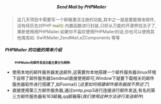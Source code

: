 
#####  <center> Send Mail by PHPMailer</center> 

> 这几天项目中需要写一个邮箱激活注册的功能,其中之一就是要能够发邮件,没有经历去对PHP <font color='#6666'> mail() </font>内置函数进行封装,只好从万能的开源界找法子了,果断使用用PHPMailer.如果你不喜欢使用PHPMailer的话,你也可以使用其他类库如:
> SwiftMailer,ZendMail,eZComponents 等等

##### PHPMailer 的功能的简单介绍
&emsp;&emsp; __<span style="font-size:10px">PHPMailer的邮件发送功能主要分为两种:</span>__

- 使用本地的邮件服务器发送邮件,这需要你本地搭建一个邮件服务器(linux环境下自带了邮件服务器Sendmail直接使用即可,Window下就要下载相关的邮件服务器软件进行搭建了,如Foxmail) 
[*这里如何搭建邮件服务器就不赘述了*]
- 直接使用第三方邮件服务器,通过smtp,pop3进行连接进行邮件发送,有名的第三方邮件服务器有163邮箱,qq邮箱等(*我们使用这种方法进行发送邮件*)

   
